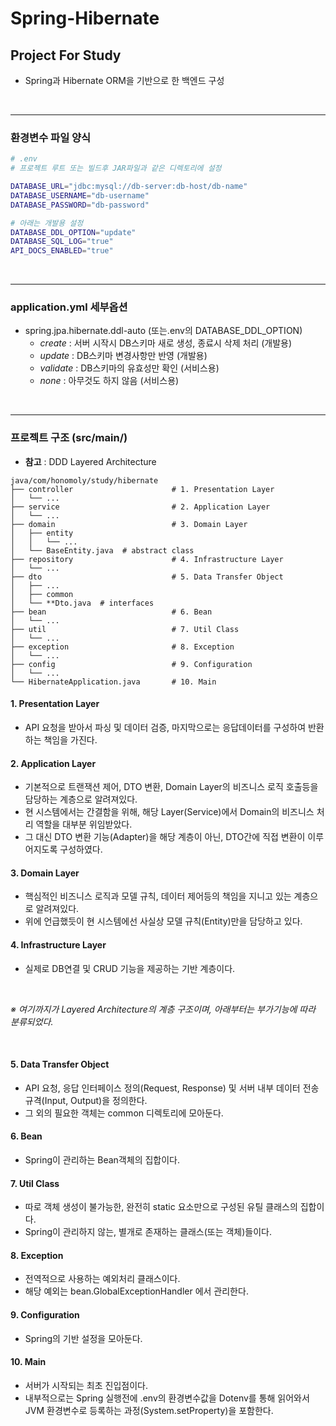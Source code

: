 Spring-Hibernate
================
Project For Study
-----------------
* Spring과 Hibernate ORM을 기반으로 한 백엔드 구성

&nbsp;

- - -
### 환경변수 파일 양식
```bash
# .env
# 프로젝트 루트 또는 빌드후 JAR파일과 같은 디렉토리에 설정

DATABASE_URL="jdbc:mysql://db-server:db-host/db-name"
DATABASE_USERNAME="db-username"
DATABASE_PASSWORD="db-password"

# 아래는 개발용 설정
DATABASE_DDL_OPTION="update"
DATABASE_SQL_LOG="true"
API_DOCS_ENABLED="true"
```

&nbsp;

- - -
### application.yml 세부옵션
- spring.jpa.hibernate.ddl-auto (또는.env의 DATABASE_DDL_OPTION)
    - *create* : 서버 시작시 DB스키마 새로 생성, 종료시 삭제 처리 (개발용)
    - *update* : DB스키마 변경사항만 반영 (개발용)
    - *validate* : DB스키마의 유효성만 확인 (서비스용)
    - *none* : 아무것도 하지 않음 (서비스용)

&nbsp;

- - -
### 프로젝트 구조 (src/main/)
- **참고** : DDD Layered Architecture
```text
java/com/honomoly/study/hibernate
├── controller                      # 1. Presentation Layer
│   └── ...
├── service                         # 2. Application Layer
│   └── ...
├── domain                          # 3. Domain Layer
│   ├── entity
│   │   └── ...
│   └── BaseEntity.java  # abstract class
├── repository                      # 4. Infrastructure Layer
│   └── ...
├── dto                             # 5. Data Transfer Object
│   ├── ...
│   ├── common
│   └── **Dto.java  # interfaces
├── bean                            # 6. Bean
│   └── ...
├── util                            # 7. Util Class
│   └── ...
├── exception                       # 8. Exception
│   └── ...
├── config                          # 9. Configuration
│   └── ...
└── HibernateApplication.java       # 10. Main
```

#### 1. Presentation Layer
- API 요청을 받아서 파싱 및 데이터 검증, 마지막으로는 응답데이터를 구성하여 반환하는 책임을 가진다.

#### 2. Application Layer
- 기본적으로 트랜잭션 제어, DTO 변환, Domain Layer의 비즈니스 로직 호출등을 담당하는 계층으로 알려져있다.
- 현 시스템에서는 간결함을 위해, 해당 Layer(Service)에서 Domain의 비즈니스 처리 역할을 대부분 위임받았다.
- 그 대신 DTO 변환 기능(Adapter)을 해당 계층이 아닌, DTO간에 직접 변환이 이루어지도록 구성하였다.

#### 3. Domain Layer
- 핵심적인 비즈니스 로직과 모델 규칙, 데이터 제어등의 책임을 지니고 있는 계층으로 알려져있다.
- 위에 언급했듯이 현 시스템에선 사실상 모델 규칙(Entity)만을 담당하고 있다.

#### 4. Infrastructure Layer
- 실제로 DB연결 및 CRUD 기능을 제공하는 기반 계층이다.

&nbsp;

*※ 여기까지가 Layered Architecture의 계층 구조이며, 아래부터는 부가기능에 따라 분류되었다.*

&nbsp;

#### 5. Data Transfer Object
- API 요청, 응답 인터페이스 정의(Request, Response) 및 서버 내부 데이터 전송 규격(Input, Output)을 정의한다.
- 그 외의 필요한 객체는 common 디렉토리에 모아둔다.

#### 6. Bean
- Spring이 관리하는 Bean객체의 집합이다.

#### 7. Util Class
- 따로 객체 생성이 불가능한, 완전히 static 요소만으로 구성된 유틸 클래스의 집합이다.
- Spring이 관리하지 않는, 별개로 존재하는 클래스(또는 객체)들이다.

#### 8. Exception
- 전역적으로 사용하는 예외처리 클래스이다.
- 해당 예외는 bean.GlobalExceptionHandler 에서 관리한다.

#### 9. Configuration
- Spring의 기반 설정을 모아둔다.

#### 10. Main
- 서버가 시작되는 최초 진입점이다.
- 내부적으로는 Spring 실행전에 .env의 환경변수값을 Dotenv를 통해 읽어와서 JVM 환경변수로 등록하는 과정(System.setProperty)을 포함한다.